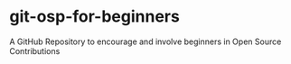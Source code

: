 # git-osp-for-beginners
A GitHub Repository to encourage and involve beginners in Open Source Contributions
